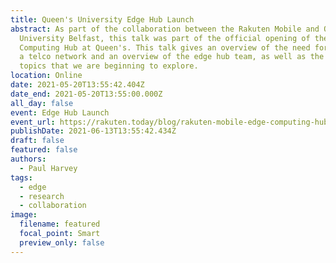 ```yaml
---
title: Queen's University Edge Hub Launch
abstract: As part of the collaboration between the Rakuten Mobile and Queen's
  University Belfast, this talk was part of the official opening of the Edge
  Computing Hub at Queen's. This talk gives an overview of the need for edge in
  a telco network and an overview of the edge hub team, as well as the research
  topics that we are beginning to explore.
location: Online
date: 2021-05-20T13:55:42.404Z
date_end: 2021-05-20T13:55:00.000Z
all_day: false
event: Edge Hub Launch
event_url: https://rakuten.today/blog/rakuten-mobile-edge-computing-hub.html
publishDate: 2021-06-13T13:55:42.434Z
draft: false
featured: false
authors:
  - Paul Harvey
tags:
  - edge
  - research
  - collaboration
image:
  filename: featured
  focal_point: Smart
  preview_only: false
---
```

